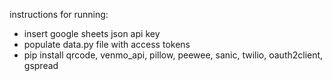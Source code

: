 instructions for running:
- insert google sheets json api key
- populate data.py file with access tokens
- pip install qrcode, venmo_api, pillow, peewee, sanic, twilio, oauth2client, gspread